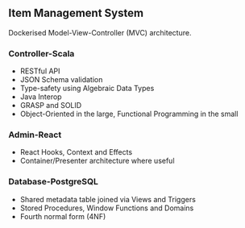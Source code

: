 ## Item Management System

Dockerised Model-View-Controller (MVC) architecture.

### Controller-Scala

* RESTful API
* JSON Schema validation
* Type-safety using Algebraic Data Types
* Java Interop
* GRASP and SOLID
* Object-Oriented in the large, Functional Programming in the small

### Admin-React

* React Hooks, Context and Effects
* Container/Presenter architecture where useful

### Database-PostgreSQL

* Shared metadata table joined via Views and Triggers
* Stored Procedures, Window Functions and Domains
* Fourth normal form (4NF)
